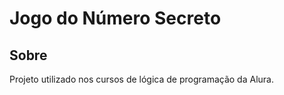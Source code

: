 # Jogo do Número Secreto

## Sobre
<p>Projeto utilizado nos cursos de lógica de programação da Alura.</p>

